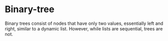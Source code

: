 # Binary-tree
Binary trees consist of nodes that have only two values, essentially left and right, similar to a dynamic list. However, while lists are sequential, trees are not.
